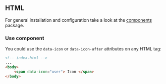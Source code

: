 ## HTML

For general installation and configuration take a look at the [components](https://www.npmjs.com/package/@db-ui/components) package.

### Use component

You could use the `data-icon` or `data-icon-after` attributes on any HTML tag:

```html index.html
<!-- index.html -->
...
<body>
	<span data-icon="user"> Icon </span>
</body>
```
